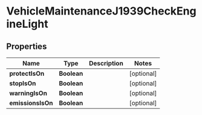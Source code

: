 
# VehicleMaintenanceJ1939CheckEngineLight

## Properties
Name | Type | Description | Notes
------------ | ------------- | ------------- | -------------
**protectIsOn** | **Boolean** |  |  [optional]
**stopIsOn** | **Boolean** |  |  [optional]
**warningIsOn** | **Boolean** |  |  [optional]
**emissionsIsOn** | **Boolean** |  |  [optional]



